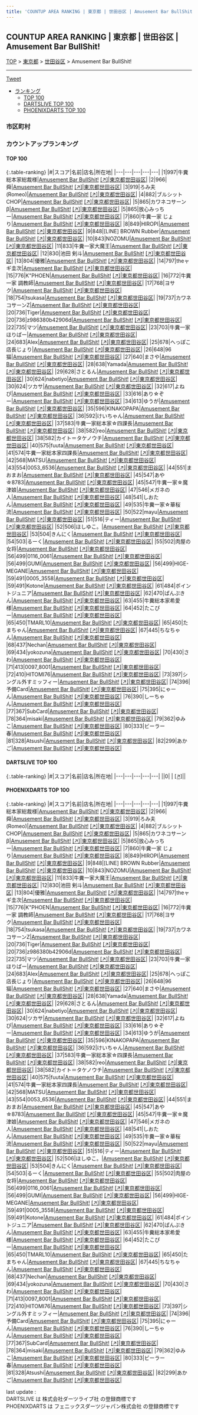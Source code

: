 ```yaml
---
title: 'COUNTUP AREA RANKING | 東京都 | 世田谷区 | Amusement Bar BullShit!'
---
```

## COUNTUP AREA RANKING | 東京都 | 世田谷区 | Amusement Bar BullShit!

[TOP](/darts/rank/) > [東京都](/darts/rank/東京都/) > [世田谷区](/darts/rank/東京都/世田谷区/) > Amusement Bar BullShit!

___

<a href="https://twitter.com/share?ref_src=twsrc%5Etfw" data-text="COUNTUP AREA RANKING | 東京都世田谷区Amusement Bar BullShit!" class="twitter-share-button" data-hashtags="DARTSLIVE,PHOENIXDARTS,darts,ダーツ" data-show-count="false">Tweet</a>

* [ランキング](#カウントアップランキング)
    * [TOP 100](#top-100)
    * [DARTSLIVE TOP 100](#dartslive-top-100)
    * [PHOENIXDARTS TOP 100](#phoenixdarts-top-100)

### 市区町村

<ul>

</ul>

### カウントアップランキング

#### TOP 100



{:.table-ranking}
|#|スコア|名前|店名|所在地|
|---|---|---|---|---|
|1|997|<span class="rank-name-pd">牛糞総本家総裁様</span>|<a href="/darts/rank/shops/45132.html">Amusement Bar BullShit!</a> <a href="https://vs.phoenixdarts.com/jp/shop/shopDetailInfo/s_45132?s_seq=45132">[↗]</a>|<a href="/darts/rank/東京都/世田谷区">東京都世田谷区</a>|
|2|966|<span class="rank-name-pd">舜</span>|<a href="/darts/rank/shops/45132.html">Amusement Bar BullShit!</a> <a href="https://vs.phoenixdarts.com/jp/shop/shopDetailInfo/s_45132?s_seq=45132">[↗]</a>|<a href="/darts/rank/東京都/世田谷区">東京都世田谷区</a>|
|3|919|<span class="rank-name-pd">ろみ夫 (Romeo)</span>|<a href="/darts/rank/shops/45132.html">Amusement Bar BullShit!</a> <a href="https://vs.phoenixdarts.com/jp/shop/shopDetailInfo/s_45132?s_seq=45132">[↗]</a>|<a href="/darts/rank/東京都/世田谷区">東京都世田谷区</a>|
|4|882|<span class="rank-name-pd">ブルシットCHOP</span>|<a href="/darts/rank/shops/45132.html">Amusement Bar BullShit!</a> <a href="https://vs.phoenixdarts.com/jp/shop/shopDetailInfo/s_45132?s_seq=45132">[↗]</a>|<a href="/darts/rank/東京都/世田谷区">東京都世田谷区</a>|
|5|865|<span class="rank-name-pd">カワネコサーンβ</span>|<a href="/darts/rank/shops/45132.html">Amusement Bar BullShit!</a> <a href="https://vs.phoenixdarts.com/jp/shop/shopDetailInfo/s_45132?s_seq=45132">[↗]</a>|<a href="/darts/rank/東京都/世田谷区">東京都世田谷区</a>|
|5|865|<span class="rank-name-pd">放心みっちー</span>|<a href="/darts/rank/shops/45132.html">Amusement Bar BullShit!</a> <a href="https://vs.phoenixdarts.com/jp/shop/shopDetailInfo/s_45132?s_seq=45132">[↗]</a>|<a href="/darts/rank/東京都/世田谷区">東京都世田谷区</a>|
|7|860|<span class="rank-name-pd">牛糞一家 じょり</span>|<a href="/darts/rank/shops/45132.html">Amusement Bar BullShit!</a> <a href="https://vs.phoenixdarts.com/jp/shop/shopDetailInfo/s_45132?s_seq=45132">[↗]</a>|<a href="/darts/rank/東京都/世田谷区">東京都世田谷区</a>|
|8|849|<span class="rank-name-pd">HIROPI</span>|<a href="/darts/rank/shops/45132.html">Amusement Bar BullShit!</a> <a href="https://vs.phoenixdarts.com/jp/shop/shopDetailInfo/s_45132?s_seq=45132">[↗]</a>|<a href="/darts/rank/東京都/世田谷区">東京都世田谷区</a>|
|9|848|<span class="rank-name-pd">[LINE] BROWN Rubber</span>|<a href="/darts/rank/shops/45132.html">Amusement Bar BullShit!</a> <a href="https://vs.phoenixdarts.com/jp/shop/shopDetailInfo/s_45132?s_seq=45132">[↗]</a>|<a href="/darts/rank/東京都/世田谷区">東京都世田谷区</a>|
|10|843|<span class="rank-name-pd">NOZOMU</span>|<a href="/darts/rank/shops/45132.html">Amusement Bar BullShit!</a> <a href="https://vs.phoenixdarts.com/jp/shop/shopDetailInfo/s_45132?s_seq=45132">[↗]</a>|<a href="/darts/rank/東京都/世田谷区">東京都世田谷区</a>|
|11|833|<span class="rank-name-pd">牛糞一家大魔王</span>|<a href="/darts/rank/shops/45132.html">Amusement Bar BullShit!</a> <a href="https://vs.phoenixdarts.com/jp/shop/shopDetailInfo/s_45132?s_seq=45132">[↗]</a>|<a href="/darts/rank/東京都/世田谷区">東京都世田谷区</a>|
|12|830|<span class="rank-name-pd">池田 剣斗</span>|<a href="/darts/rank/shops/45132.html">Amusement Bar BullShit!</a> <a href="https://vs.phoenixdarts.com/jp/shop/shopDetailInfo/s_45132?s_seq=45132">[↗]</a>|<a href="/darts/rank/東京都/世田谷区">東京都世田谷区</a>|
|13|804|<span class="rank-name-pd">優雅</span>|<a href="/darts/rank/shops/45132.html">Amusement Bar BullShit!</a> <a href="https://vs.phoenixdarts.com/jp/shop/shopDetailInfo/s_45132?s_seq=45132">[↗]</a>|<a href="/darts/rank/東京都/世田谷区">東京都世田谷区</a>|
|14|797|<span class="rank-name-pd">theャギ圭次</span>|<a href="/darts/rank/shops/45132.html">Amusement Bar BullShit!</a> <a href="https://vs.phoenixdarts.com/jp/shop/shopDetailInfo/s_45132?s_seq=45132">[↗]</a>|<a href="/darts/rank/東京都/世田谷区">東京都世田谷区</a>|
|15|776|<span class="rank-name-pd">K&quot;PHOEN</span>|<a href="/darts/rank/shops/45132.html">Amusement Bar BullShit!</a> <a href="https://vs.phoenixdarts.com/jp/shop/shopDetailInfo/s_45132?s_seq=45132">[↗]</a>|<a href="/darts/rank/東京都/世田谷区">東京都世田谷区</a>|
|16|772|<span class="rank-name-pd">牛糞一家 調教師</span>|<a href="/darts/rank/shops/45132.html">Amusement Bar BullShit!</a> <a href="https://vs.phoenixdarts.com/jp/shop/shopDetailInfo/s_45132?s_seq=45132">[↗]</a>|<a href="/darts/rank/東京都/世田谷区">東京都世田谷区</a>|
|17|768|<span class="rank-name-pd">ヨサク</span>|<a href="/darts/rank/shops/45132.html">Amusement Bar BullShit!</a> <a href="https://vs.phoenixdarts.com/jp/shop/shopDetailInfo/s_45132?s_seq=45132">[↗]</a>|<a href="/darts/rank/東京都/世田谷区">東京都世田谷区</a>|
|18|754|<span class="rank-name-pd">tsukasa</span>|<a href="/darts/rank/shops/45132.html">Amusement Bar BullShit!</a> <a href="https://vs.phoenixdarts.com/jp/shop/shopDetailInfo/s_45132?s_seq=45132">[↗]</a>|<a href="/darts/rank/東京都/世田谷区">東京都世田谷区</a>|
|19|737|<span class="rank-name-pd">カワネコサーンZ</span>|<a href="/darts/rank/shops/45132.html">Amusement Bar BullShit!</a> <a href="https://vs.phoenixdarts.com/jp/shop/shopDetailInfo/s_45132?s_seq=45132">[↗]</a>|<a href="/darts/rank/東京都/世田谷区">東京都世田谷区</a>|
|20|736|<span class="rank-name-pd">Tiger</span>|<a href="/darts/rank/shops/45132.html">Amusement Bar BullShit!</a> <a href="https://vs.phoenixdarts.com/jp/shop/shopDetailInfo/s_45132?s_seq=45132">[↗]</a>|<a href="/darts/rank/東京都/世田谷区">東京都世田谷区</a>|
|20|736|<span class="rank-name-pd">z986380b42906d</span>|<a href="/darts/rank/shops/45132.html">Amusement Bar BullShit!</a> <a href="https://vs.phoenixdarts.com/jp/shop/shopDetailInfo/s_45132?s_seq=45132">[↗]</a>|<a href="/darts/rank/東京都/世田谷区">東京都世田谷区</a>|
|22|735|<span class="rank-name-pd">マツ</span>|<a href="/darts/rank/shops/45132.html">Amusement Bar BullShit!</a> <a href="https://vs.phoenixdarts.com/jp/shop/shopDetailInfo/s_45132?s_seq=45132">[↗]</a>|<a href="/darts/rank/東京都/世田谷区">東京都世田谷区</a>|
|23|703|<span class="rank-name-pd">牛糞一家ほりぱー</span>|<a href="/darts/rank/shops/45132.html">Amusement Bar BullShit!</a> <a href="https://vs.phoenixdarts.com/jp/shop/shopDetailInfo/s_45132?s_seq=45132">[↗]</a>|<a href="/darts/rank/東京都/世田谷区">東京都世田谷区</a>|
|24|683|<span class="rank-name-pd">Alex</span>|<a href="/darts/rank/shops/45132.html">Amusement Bar BullShit!</a> <a href="https://vs.phoenixdarts.com/jp/shop/shopDetailInfo/s_45132?s_seq=45132">[↗]</a>|<a href="/darts/rank/東京都/世田谷区">東京都世田谷区</a>|
|25|678|<span class="rank-name-pd">へっぽこ店長じょり</span>|<a href="/darts/rank/shops/45132.html">Amusement Bar BullShit!</a> <a href="https://vs.phoenixdarts.com/jp/shop/shopDetailInfo/s_45132?s_seq=45132">[↗]</a>|<a href="/darts/rank/東京都/世田谷区">東京都世田谷区</a>|
|26|648|<span class="rank-name-pd">96猫</span>|<a href="/darts/rank/shops/45132.html">Amusement Bar BullShit!</a> <a href="https://vs.phoenixdarts.com/jp/shop/shopDetailInfo/s_45132?s_seq=45132">[↗]</a>|<a href="/darts/rank/東京都/世田谷区">東京都世田谷区</a>|
|27|640|<span class="rank-name-pd">まさや</span>|<a href="/darts/rank/shops/45132.html">Amusement Bar BullShit!</a> <a href="https://vs.phoenixdarts.com/jp/shop/shopDetailInfo/s_45132?s_seq=45132">[↗]</a>|<a href="/darts/rank/東京都/世田谷区">東京都世田谷区</a>|
|28|638|<span class="rank-name-pd">Yamada</span>|<a href="/darts/rank/shops/45132.html">Amusement Bar BullShit!</a> <a href="https://vs.phoenixdarts.com/jp/shop/shopDetailInfo/s_45132?s_seq=45132">[↗]</a>|<a href="/darts/rank/東京都/世田谷区">東京都世田谷区</a>|
|29|628|<span class="rank-name-pd">さとるん</span>|<a href="/darts/rank/shops/45132.html">Amusement Bar BullShit!</a> <a href="https://vs.phoenixdarts.com/jp/shop/shopDetailInfo/s_45132?s_seq=45132">[↗]</a>|<a href="/darts/rank/東京都/世田谷区">東京都世田谷区</a>|
|30|624|<span class="rank-name-pd">nabetiyo</span>|<a href="/darts/rank/shops/45132.html">Amusement Bar BullShit!</a> <a href="https://vs.phoenixdarts.com/jp/shop/shopDetailInfo/s_45132?s_seq=45132">[↗]</a>|<a href="/darts/rank/東京都/世田谷区">東京都世田谷区</a>|
|30|624|<span class="rank-name-pd">ツカサ</span>|<a href="/darts/rank/shops/45132.html">Amusement Bar BullShit!</a> <a href="https://vs.phoenixdarts.com/jp/shop/shopDetailInfo/s_45132?s_seq=45132">[↗]</a>|<a href="/darts/rank/東京都/世田谷区">東京都世田谷区</a>|
|32|617|<span class="rank-name-pd">よねぴ</span>|<a href="/darts/rank/shops/45132.html">Amusement Bar BullShit!</a> <a href="https://vs.phoenixdarts.com/jp/shop/shopDetailInfo/s_45132?s_seq=45132">[↗]</a>|<a href="/darts/rank/東京都/世田谷区">東京都世田谷区</a>|
|33|616|<span class="rank-name-pd">あり☆ぞー</span>|<a href="/darts/rank/shops/45132.html">Amusement Bar BullShit!</a> <a href="https://vs.phoenixdarts.com/jp/shop/shopDetailInfo/s_45132?s_seq=45132">[↗]</a>|<a href="/darts/rank/東京都/世田谷区">東京都世田谷区</a>|
|34|613|<span class="rank-name-pd">ゆうが</span>|<a href="/darts/rank/shops/45132.html">Amusement Bar BullShit!</a> <a href="https://vs.phoenixdarts.com/jp/shop/shopDetailInfo/s_45132?s_seq=45132">[↗]</a>|<a href="/darts/rank/東京都/世田谷区">東京都世田谷区</a>|
|35|596|<span class="rank-name-pd">KINAKOPAPA</span>|<a href="/darts/rank/shops/45132.html">Amusement Bar BullShit!</a> <a href="https://vs.phoenixdarts.com/jp/shop/shopDetailInfo/s_45132?s_seq=45132">[↗]</a>|<a href="/darts/rank/東京都/世田谷区">東京都世田谷区</a>|
|36|592|<span class="rank-name-pd">けいちゃん</span>|<a href="/darts/rank/shops/45132.html">Amusement Bar BullShit!</a> <a href="https://vs.phoenixdarts.com/jp/shop/shopDetailInfo/s_45132?s_seq=45132">[↗]</a>|<a href="/darts/rank/東京都/世田谷区">東京都世田谷区</a>|
|37|583|<span class="rank-name-pd">牛糞一家総本家☆四課長</span>|<a href="/darts/rank/shops/45132.html">Amusement Bar BullShit!</a> <a href="https://vs.phoenixdarts.com/jp/shop/shopDetailInfo/s_45132?s_seq=45132">[↗]</a>|<a href="/darts/rank/東京都/世田谷区">東京都世田谷区</a>|
|38|582|<span class="rank-name-pd">reo</span>|<a href="/darts/rank/shops/45132.html">Amusement Bar BullShit!</a> <a href="https://vs.phoenixdarts.com/jp/shop/shopDetailInfo/s_45132?s_seq=45132">[↗]</a>|<a href="/darts/rank/東京都/世田谷区">東京都世田谷区</a>|
|38|582|<span class="rank-name-pd">カイト＝タケノウチ</span>|<a href="/darts/rank/shops/45132.html">Amusement Bar BullShit!</a> <a href="https://vs.phoenixdarts.com/jp/shop/shopDetailInfo/s_45132?s_seq=45132">[↗]</a>|<a href="/darts/rank/東京都/世田谷区">東京都世田谷区</a>|
|40|575|<span class="rank-name-pd">fuuta</span>|<a href="/darts/rank/shops/45132.html">Amusement Bar BullShit!</a> <a href="https://vs.phoenixdarts.com/jp/shop/shopDetailInfo/s_45132?s_seq=45132">[↗]</a>|<a href="/darts/rank/東京都/世田谷区">東京都世田谷区</a>|
|41|574|<span class="rank-name-pd">牛糞一家総本家四課長</span>|<a href="/darts/rank/shops/45132.html">Amusement Bar BullShit!</a> <a href="https://vs.phoenixdarts.com/jp/shop/shopDetailInfo/s_45132?s_seq=45132">[↗]</a>|<a href="/darts/rank/東京都/世田谷区">東京都世田谷区</a>|
|42|568|<span class="rank-name-pd">MATSU</span>|<a href="/darts/rank/shops/45132.html">Amusement Bar BullShit!</a> <a href="https://vs.phoenixdarts.com/jp/shop/shopDetailInfo/s_45132?s_seq=45132">[↗]</a>|<a href="/darts/rank/東京都/世田谷区">東京都世田谷区</a>|
|43|554|<span class="rank-name-pd">0053_6536</span>|<a href="/darts/rank/shops/45132.html">Amusement Bar BullShit!</a> <a href="https://vs.phoenixdarts.com/jp/shop/shopDetailInfo/s_45132?s_seq=45132">[↗]</a>|<a href="/darts/rank/東京都/世田谷区">東京都世田谷区</a>|
|44|551|<span class="rank-name-pd">まおまお</span>|<a href="/darts/rank/shops/45132.html">Amusement Bar BullShit!</a> <a href="https://vs.phoenixdarts.com/jp/shop/shopDetailInfo/s_45132?s_seq=45132">[↗]</a>|<a href="/darts/rank/東京都/世田谷区">東京都世田谷区</a>|
|45|547|<span class="rank-name-pd">あや☆8783</span>|<a href="/darts/rank/shops/45132.html">Amusement Bar BullShit!</a> <a href="https://vs.phoenixdarts.com/jp/shop/shopDetailInfo/s_45132?s_seq=45132">[↗]</a>|<a href="/darts/rank/東京都/世田谷区">東京都世田谷区</a>|
|45|547|<span class="rank-name-pd">牛糞一家☆魔津娘</span>|<a href="/darts/rank/shops/45132.html">Amusement Bar BullShit!</a> <a href="https://vs.phoenixdarts.com/jp/shop/shopDetailInfo/s_45132?s_seq=45132">[↗]</a>|<a href="/darts/rank/東京都/世田谷区">東京都世田谷区</a>|
|47|546|<span class="rank-name-pd">メガネの人</span>|<a href="/darts/rank/shops/45132.html">Amusement Bar BullShit!</a> <a href="https://vs.phoenixdarts.com/jp/shop/shopDetailInfo/s_45132?s_seq=45132">[↗]</a>|<a href="/darts/rank/東京都/世田谷区">東京都世田谷区</a>|
|48|541|<span class="rank-name-pd">しおたん</span>|<a href="/darts/rank/shops/45132.html">Amusement Bar BullShit!</a> <a href="https://vs.phoenixdarts.com/jp/shop/shopDetailInfo/s_45132?s_seq=45132">[↗]</a>|<a href="/darts/rank/東京都/世田谷区">東京都世田谷区</a>|
|49|535|<span class="rank-name-pd">牛糞一家☆華桜流</span>|<a href="/darts/rank/shops/45132.html">Amusement Bar BullShit!</a> <a href="https://vs.phoenixdarts.com/jp/shop/shopDetailInfo/s_45132?s_seq=45132">[↗]</a>|<a href="/darts/rank/東京都/世田谷区">東京都世田谷区</a>|
|50|522|<span class="rank-name-pd">mayu</span>|<a href="/darts/rank/shops/45132.html">Amusement Bar BullShit!</a> <a href="https://vs.phoenixdarts.com/jp/shop/shopDetailInfo/s_45132?s_seq=45132">[↗]</a>|<a href="/darts/rank/東京都/世田谷区">東京都世田谷区</a>|
|51|516|<span class="rank-name-pd">ティー</span>|<a href="/darts/rank/shops/45132.html">Amusement Bar BullShit!</a> <a href="https://vs.phoenixdarts.com/jp/shop/shopDetailInfo/s_45132?s_seq=45132">[↗]</a>|<a href="/darts/rank/東京都/世田谷区">東京都世田谷区</a>|
|52|506|<span class="rank-name-pd">ほしゆこ。</span>|<a href="/darts/rank/shops/45132.html">Amusement Bar BullShit!</a> <a href="https://vs.phoenixdarts.com/jp/shop/shopDetailInfo/s_45132?s_seq=45132">[↗]</a>|<a href="/darts/rank/東京都/世田谷区">東京都世田谷区</a>|
|53|504|<span class="rank-name-pd">きんにく</span>|<a href="/darts/rank/shops/45132.html">Amusement Bar BullShit!</a> <a href="https://vs.phoenixdarts.com/jp/shop/shopDetailInfo/s_45132?s_seq=45132">[↗]</a>|<a href="/darts/rank/東京都/世田谷区">東京都世田谷区</a>|
|54|503|<span class="rank-name-pd">るーく</span>|<a href="/darts/rank/shops/45132.html">Amusement Bar BullShit!</a> <a href="https://vs.phoenixdarts.com/jp/shop/shopDetailInfo/s_45132?s_seq=45132">[↗]</a>|<a href="/darts/rank/東京都/世田谷区">東京都世田谷区</a>|
|55|502|<span class="rank-name-pd">肉屋の女将</span>|<a href="/darts/rank/shops/45132.html">Amusement Bar BullShit!</a> <a href="https://vs.phoenixdarts.com/jp/shop/shopDetailInfo/s_45132?s_seq=45132">[↗]</a>|<a href="/darts/rank/東京都/世田谷区">東京都世田谷区</a>|
|56|499|<span class="rank-name-pd">0116_0061</span>|<a href="/darts/rank/shops/45132.html">Amusement Bar BullShit!</a> <a href="https://vs.phoenixdarts.com/jp/shop/shopDetailInfo/s_45132?s_seq=45132">[↗]</a>|<a href="/darts/rank/東京都/世田谷区">東京都世田谷区</a>|
|56|499|<span class="rank-name-pd">GUMI</span>|<a href="/darts/rank/shops/45132.html">Amusement Bar BullShit!</a> <a href="https://vs.phoenixdarts.com/jp/shop/shopDetailInfo/s_45132?s_seq=45132">[↗]</a>|<a href="/darts/rank/東京都/世田谷区">東京都世田谷区</a>|
|56|499|<span class="rank-name-pd">HIGE-MEGANE</span>|<a href="/darts/rank/shops/45132.html">Amusement Bar BullShit!</a> <a href="https://vs.phoenixdarts.com/jp/shop/shopDetailInfo/s_45132?s_seq=45132">[↗]</a>|<a href="/darts/rank/東京都/世田谷区">東京都世田谷区</a>|
|59|491|<span class="rank-name-pd">0005_3558</span>|<a href="/darts/rank/shops/45132.html">Amusement Bar BullShit!</a> <a href="https://vs.phoenixdarts.com/jp/shop/shopDetailInfo/s_45132?s_seq=45132">[↗]</a>|<a href="/darts/rank/東京都/世田谷区">東京都世田谷区</a>|
|59|491|<span class="rank-name-pd">Kotone</span>|<a href="/darts/rank/shops/45132.html">Amusement Bar BullShit!</a> <a href="https://vs.phoenixdarts.com/jp/shop/shopDetailInfo/s_45132?s_seq=45132">[↗]</a>|<a href="/darts/rank/東京都/世田谷区">東京都世田谷区</a>|
|61|484|<span class="rank-name-pd">ポイントジュニア</span>|<a href="/darts/rank/shops/45132.html">Amusement Bar BullShit!</a> <a href="https://vs.phoenixdarts.com/jp/shop/shopDetailInfo/s_45132?s_seq=45132">[↗]</a>|<a href="/darts/rank/東京都/世田谷区">東京都世田谷区</a>|
|62|470|<span class="rank-name-pd">ぱんぷきん</span>|<a href="/darts/rank/shops/45132.html">Amusement Bar BullShit!</a> <a href="https://vs.phoenixdarts.com/jp/shop/shopDetailInfo/s_45132?s_seq=45132">[↗]</a>|<a href="/darts/rank/東京都/世田谷区">東京都世田谷区</a>|
|63|455|<span class="rank-name-pd">牛糞総本家希愛様</span>|<a href="/darts/rank/shops/45132.html">Amusement Bar BullShit!</a> <a href="https://vs.phoenixdarts.com/jp/shop/shopDetailInfo/s_45132?s_seq=45132">[↗]</a>|<a href="/darts/rank/東京都/世田谷区">東京都世田谷区</a>|
|64|452|<span class="rank-name-pd">たこぴー</span>|<a href="/darts/rank/shops/45132.html">Amusement Bar BullShit!</a> <a href="https://vs.phoenixdarts.com/jp/shop/shopDetailInfo/s_45132?s_seq=45132">[↗]</a>|<a href="/darts/rank/東京都/世田谷区">東京都世田谷区</a>|
|65|450|<span class="rank-name-pd">TMARL10</span>|<a href="/darts/rank/shops/45132.html">Amusement Bar BullShit!</a> <a href="https://vs.phoenixdarts.com/jp/shop/shopDetailInfo/s_45132?s_seq=45132">[↗]</a>|<a href="/darts/rank/東京都/世田谷区">東京都世田谷区</a>|
|65|450|<span class="rank-name-pd">たまちゃん</span>|<a href="/darts/rank/shops/45132.html">Amusement Bar BullShit!</a> <a href="https://vs.phoenixdarts.com/jp/shop/shopDetailInfo/s_45132?s_seq=45132">[↗]</a>|<a href="/darts/rank/東京都/世田谷区">東京都世田谷区</a>|
|67|445|<span class="rank-name-pd">ちなちゃん</span>|<a href="/darts/rank/shops/45132.html">Amusement Bar BullShit!</a> <a href="https://vs.phoenixdarts.com/jp/shop/shopDetailInfo/s_45132?s_seq=45132">[↗]</a>|<a href="/darts/rank/東京都/世田谷区">東京都世田谷区</a>|
|68|437|<span class="rank-name-pd">Nechan</span>|<a href="/darts/rank/shops/45132.html">Amusement Bar BullShit!</a> <a href="https://vs.phoenixdarts.com/jp/shop/shopDetailInfo/s_45132?s_seq=45132">[↗]</a>|<a href="/darts/rank/東京都/世田谷区">東京都世田谷区</a>|
|69|434|<span class="rank-name-pd">yokozuna</span>|<a href="/darts/rank/shops/45132.html">Amusement Bar BullShit!</a> <a href="https://vs.phoenixdarts.com/jp/shop/shopDetailInfo/s_45132?s_seq=45132">[↗]</a>|<a href="/darts/rank/東京都/世田谷区">東京都世田谷区</a>|
|70|430|<span class="rank-name-pd">さわ</span>|<a href="/darts/rank/shops/45132.html">Amusement Bar BullShit!</a> <a href="https://vs.phoenixdarts.com/jp/shop/shopDetailInfo/s_45132?s_seq=45132">[↗]</a>|<a href="/darts/rank/東京都/世田谷区">東京都世田谷区</a>|
|71|413|<span class="rank-name-pd">0097_8001</span>|<a href="/darts/rank/shops/45132.html">Amusement Bar BullShit!</a> <a href="https://vs.phoenixdarts.com/jp/shop/shopDetailInfo/s_45132?s_seq=45132">[↗]</a>|<a href="/darts/rank/東京都/世田谷区">東京都世田谷区</a>|
|72|410|<span class="rank-name-pd">HITOMI76</span>|<a href="/darts/rank/shops/45132.html">Amusement Bar BullShit!</a> <a href="https://vs.phoenixdarts.com/jp/shop/shopDetailInfo/s_45132?s_seq=45132">[↗]</a>|<a href="/darts/rank/東京都/世田谷区">東京都世田谷区</a>|
|73|397|<span class="rank-name-pd">シングル外すミッフィー</span>|<a href="/darts/rank/shops/45132.html">Amusement Bar BullShit!</a> <a href="https://vs.phoenixdarts.com/jp/shop/shopDetailInfo/s_45132?s_seq=45132">[↗]</a>|<a href="/darts/rank/東京都/世田谷区">東京都世田谷区</a>|
|74|396|<span class="rank-name-pd">予備Card</span>|<a href="/darts/rank/shops/45132.html">Amusement Bar BullShit!</a> <a href="https://vs.phoenixdarts.com/jp/shop/shopDetailInfo/s_45132?s_seq=45132">[↗]</a>|<a href="/darts/rank/東京都/世田谷区">東京都世田谷区</a>|
|75|395|<span class="rank-name-pd">にゃーん</span>|<a href="/darts/rank/shops/45132.html">Amusement Bar BullShit!</a> <a href="https://vs.phoenixdarts.com/jp/shop/shopDetailInfo/s_45132?s_seq=45132">[↗]</a>|<a href="/darts/rank/東京都/世田谷区">東京都世田谷区</a>|
|76|390|<span class="rank-name-pd">しーちゃん</span>|<a href="/darts/rank/shops/45132.html">Amusement Bar BullShit!</a> <a href="https://vs.phoenixdarts.com/jp/shop/shopDetailInfo/s_45132?s_seq=45132">[↗]</a>|<a href="/darts/rank/東京都/世田谷区">東京都世田谷区</a>|
|77|367|<span class="rank-name-pd">SubCard</span>|<a href="/darts/rank/shops/45132.html">Amusement Bar BullShit!</a> <a href="https://vs.phoenixdarts.com/jp/shop/shopDetailInfo/s_45132?s_seq=45132">[↗]</a>|<a href="/darts/rank/東京都/世田谷区">東京都世田谷区</a>|
|78|364|<span class="rank-name-pd">misaki</span>|<a href="/darts/rank/shops/45132.html">Amusement Bar BullShit!</a> <a href="https://vs.phoenixdarts.com/jp/shop/shopDetailInfo/s_45132?s_seq=45132">[↗]</a>|<a href="/darts/rank/東京都/世田谷区">東京都世田谷区</a>|
|79|362|<span class="rank-name-pd">ゆみこ</span>|<a href="/darts/rank/shops/45132.html">Amusement Bar BullShit!</a> <a href="https://vs.phoenixdarts.com/jp/shop/shopDetailInfo/s_45132?s_seq=45132">[↗]</a>|<a href="/darts/rank/東京都/世田谷区">東京都世田谷区</a>|
|80|333|<span class="rank-name-pd">ビーラー春</span>|<a href="/darts/rank/shops/45132.html">Amusement Bar BullShit!</a> <a href="https://vs.phoenixdarts.com/jp/shop/shopDetailInfo/s_45132?s_seq=45132">[↗]</a>|<a href="/darts/rank/東京都/世田谷区">東京都世田谷区</a>|
|81|328|<span class="rank-name-pd">Atsushi</span>|<a href="/darts/rank/shops/45132.html">Amusement Bar BullShit!</a> <a href="https://vs.phoenixdarts.com/jp/shop/shopDetailInfo/s_45132?s_seq=45132">[↗]</a>|<a href="/darts/rank/東京都/世田谷区">東京都世田谷区</a>|
|82|299|<span class="rank-name-pd">あかご</span>|<a href="/darts/rank/shops/45132.html">Amusement Bar BullShit!</a> <a href="https://vs.phoenixdarts.com/jp/shop/shopDetailInfo/s_45132?s_seq=45132">[↗]</a>|<a href="/darts/rank/東京都/世田谷区">東京都世田谷区</a>|


#### DARTSLIVE TOP 100



{:.table-ranking}
|#|スコア|名前|店名|所在地|
|---|---|---|---|---|
||0|<span class="rank-name-dl"> </span>|<a href="/darts/rank/shops/.html"></a> <a href="">[↗]</a>|<a href="/darts/rank//"></a>|


#### PHOENIXDARTS TOP 100



{:.table-ranking}
|#|スコア|名前|店名|所在地|
|---|---|---|---|---|
|1|997|<span class="rank-name-pd">牛糞総本家総裁様</span>|<a href="/darts/rank/shops/45132.html">Amusement Bar BullShit!</a> <a href="https://vs.phoenixdarts.com/jp/shop/shopDetailInfo/s_45132?s_seq=45132">[↗]</a>|<a href="/darts/rank/東京都/世田谷区">東京都世田谷区</a>|
|2|966|<span class="rank-name-pd">舜</span>|<a href="/darts/rank/shops/45132.html">Amusement Bar BullShit!</a> <a href="https://vs.phoenixdarts.com/jp/shop/shopDetailInfo/s_45132?s_seq=45132">[↗]</a>|<a href="/darts/rank/東京都/世田谷区">東京都世田谷区</a>|
|3|919|<span class="rank-name-pd">ろみ夫 (Romeo)</span>|<a href="/darts/rank/shops/45132.html">Amusement Bar BullShit!</a> <a href="https://vs.phoenixdarts.com/jp/shop/shopDetailInfo/s_45132?s_seq=45132">[↗]</a>|<a href="/darts/rank/東京都/世田谷区">東京都世田谷区</a>|
|4|882|<span class="rank-name-pd">ブルシットCHOP</span>|<a href="/darts/rank/shops/45132.html">Amusement Bar BullShit!</a> <a href="https://vs.phoenixdarts.com/jp/shop/shopDetailInfo/s_45132?s_seq=45132">[↗]</a>|<a href="/darts/rank/東京都/世田谷区">東京都世田谷区</a>|
|5|865|<span class="rank-name-pd">カワネコサーンβ</span>|<a href="/darts/rank/shops/45132.html">Amusement Bar BullShit!</a> <a href="https://vs.phoenixdarts.com/jp/shop/shopDetailInfo/s_45132?s_seq=45132">[↗]</a>|<a href="/darts/rank/東京都/世田谷区">東京都世田谷区</a>|
|5|865|<span class="rank-name-pd">放心みっちー</span>|<a href="/darts/rank/shops/45132.html">Amusement Bar BullShit!</a> <a href="https://vs.phoenixdarts.com/jp/shop/shopDetailInfo/s_45132?s_seq=45132">[↗]</a>|<a href="/darts/rank/東京都/世田谷区">東京都世田谷区</a>|
|7|860|<span class="rank-name-pd">牛糞一家 じょり</span>|<a href="/darts/rank/shops/45132.html">Amusement Bar BullShit!</a> <a href="https://vs.phoenixdarts.com/jp/shop/shopDetailInfo/s_45132?s_seq=45132">[↗]</a>|<a href="/darts/rank/東京都/世田谷区">東京都世田谷区</a>|
|8|849|<span class="rank-name-pd">HIROPI</span>|<a href="/darts/rank/shops/45132.html">Amusement Bar BullShit!</a> <a href="https://vs.phoenixdarts.com/jp/shop/shopDetailInfo/s_45132?s_seq=45132">[↗]</a>|<a href="/darts/rank/東京都/世田谷区">東京都世田谷区</a>|
|9|848|<span class="rank-name-pd">[LINE] BROWN Rubber</span>|<a href="/darts/rank/shops/45132.html">Amusement Bar BullShit!</a> <a href="https://vs.phoenixdarts.com/jp/shop/shopDetailInfo/s_45132?s_seq=45132">[↗]</a>|<a href="/darts/rank/東京都/世田谷区">東京都世田谷区</a>|
|10|843|<span class="rank-name-pd">NOZOMU</span>|<a href="/darts/rank/shops/45132.html">Amusement Bar BullShit!</a> <a href="https://vs.phoenixdarts.com/jp/shop/shopDetailInfo/s_45132?s_seq=45132">[↗]</a>|<a href="/darts/rank/東京都/世田谷区">東京都世田谷区</a>|
|11|833|<span class="rank-name-pd">牛糞一家大魔王</span>|<a href="/darts/rank/shops/45132.html">Amusement Bar BullShit!</a> <a href="https://vs.phoenixdarts.com/jp/shop/shopDetailInfo/s_45132?s_seq=45132">[↗]</a>|<a href="/darts/rank/東京都/世田谷区">東京都世田谷区</a>|
|12|830|<span class="rank-name-pd">池田 剣斗</span>|<a href="/darts/rank/shops/45132.html">Amusement Bar BullShit!</a> <a href="https://vs.phoenixdarts.com/jp/shop/shopDetailInfo/s_45132?s_seq=45132">[↗]</a>|<a href="/darts/rank/東京都/世田谷区">東京都世田谷区</a>|
|13|804|<span class="rank-name-pd">優雅</span>|<a href="/darts/rank/shops/45132.html">Amusement Bar BullShit!</a> <a href="https://vs.phoenixdarts.com/jp/shop/shopDetailInfo/s_45132?s_seq=45132">[↗]</a>|<a href="/darts/rank/東京都/世田谷区">東京都世田谷区</a>|
|14|797|<span class="rank-name-pd">theャギ圭次</span>|<a href="/darts/rank/shops/45132.html">Amusement Bar BullShit!</a> <a href="https://vs.phoenixdarts.com/jp/shop/shopDetailInfo/s_45132?s_seq=45132">[↗]</a>|<a href="/darts/rank/東京都/世田谷区">東京都世田谷区</a>|
|15|776|<span class="rank-name-pd">K&quot;PHOEN</span>|<a href="/darts/rank/shops/45132.html">Amusement Bar BullShit!</a> <a href="https://vs.phoenixdarts.com/jp/shop/shopDetailInfo/s_45132?s_seq=45132">[↗]</a>|<a href="/darts/rank/東京都/世田谷区">東京都世田谷区</a>|
|16|772|<span class="rank-name-pd">牛糞一家 調教師</span>|<a href="/darts/rank/shops/45132.html">Amusement Bar BullShit!</a> <a href="https://vs.phoenixdarts.com/jp/shop/shopDetailInfo/s_45132?s_seq=45132">[↗]</a>|<a href="/darts/rank/東京都/世田谷区">東京都世田谷区</a>|
|17|768|<span class="rank-name-pd">ヨサク</span>|<a href="/darts/rank/shops/45132.html">Amusement Bar BullShit!</a> <a href="https://vs.phoenixdarts.com/jp/shop/shopDetailInfo/s_45132?s_seq=45132">[↗]</a>|<a href="/darts/rank/東京都/世田谷区">東京都世田谷区</a>|
|18|754|<span class="rank-name-pd">tsukasa</span>|<a href="/darts/rank/shops/45132.html">Amusement Bar BullShit!</a> <a href="https://vs.phoenixdarts.com/jp/shop/shopDetailInfo/s_45132?s_seq=45132">[↗]</a>|<a href="/darts/rank/東京都/世田谷区">東京都世田谷区</a>|
|19|737|<span class="rank-name-pd">カワネコサーンZ</span>|<a href="/darts/rank/shops/45132.html">Amusement Bar BullShit!</a> <a href="https://vs.phoenixdarts.com/jp/shop/shopDetailInfo/s_45132?s_seq=45132">[↗]</a>|<a href="/darts/rank/東京都/世田谷区">東京都世田谷区</a>|
|20|736|<span class="rank-name-pd">Tiger</span>|<a href="/darts/rank/shops/45132.html">Amusement Bar BullShit!</a> <a href="https://vs.phoenixdarts.com/jp/shop/shopDetailInfo/s_45132?s_seq=45132">[↗]</a>|<a href="/darts/rank/東京都/世田谷区">東京都世田谷区</a>|
|20|736|<span class="rank-name-pd">z986380b42906d</span>|<a href="/darts/rank/shops/45132.html">Amusement Bar BullShit!</a> <a href="https://vs.phoenixdarts.com/jp/shop/shopDetailInfo/s_45132?s_seq=45132">[↗]</a>|<a href="/darts/rank/東京都/世田谷区">東京都世田谷区</a>|
|22|735|<span class="rank-name-pd">マツ</span>|<a href="/darts/rank/shops/45132.html">Amusement Bar BullShit!</a> <a href="https://vs.phoenixdarts.com/jp/shop/shopDetailInfo/s_45132?s_seq=45132">[↗]</a>|<a href="/darts/rank/東京都/世田谷区">東京都世田谷区</a>|
|23|703|<span class="rank-name-pd">牛糞一家ほりぱー</span>|<a href="/darts/rank/shops/45132.html">Amusement Bar BullShit!</a> <a href="https://vs.phoenixdarts.com/jp/shop/shopDetailInfo/s_45132?s_seq=45132">[↗]</a>|<a href="/darts/rank/東京都/世田谷区">東京都世田谷区</a>|
|24|683|<span class="rank-name-pd">Alex</span>|<a href="/darts/rank/shops/45132.html">Amusement Bar BullShit!</a> <a href="https://vs.phoenixdarts.com/jp/shop/shopDetailInfo/s_45132?s_seq=45132">[↗]</a>|<a href="/darts/rank/東京都/世田谷区">東京都世田谷区</a>|
|25|678|<span class="rank-name-pd">へっぽこ店長じょり</span>|<a href="/darts/rank/shops/45132.html">Amusement Bar BullShit!</a> <a href="https://vs.phoenixdarts.com/jp/shop/shopDetailInfo/s_45132?s_seq=45132">[↗]</a>|<a href="/darts/rank/東京都/世田谷区">東京都世田谷区</a>|
|26|648|<span class="rank-name-pd">96猫</span>|<a href="/darts/rank/shops/45132.html">Amusement Bar BullShit!</a> <a href="https://vs.phoenixdarts.com/jp/shop/shopDetailInfo/s_45132?s_seq=45132">[↗]</a>|<a href="/darts/rank/東京都/世田谷区">東京都世田谷区</a>|
|27|640|<span class="rank-name-pd">まさや</span>|<a href="/darts/rank/shops/45132.html">Amusement Bar BullShit!</a> <a href="https://vs.phoenixdarts.com/jp/shop/shopDetailInfo/s_45132?s_seq=45132">[↗]</a>|<a href="/darts/rank/東京都/世田谷区">東京都世田谷区</a>|
|28|638|<span class="rank-name-pd">Yamada</span>|<a href="/darts/rank/shops/45132.html">Amusement Bar BullShit!</a> <a href="https://vs.phoenixdarts.com/jp/shop/shopDetailInfo/s_45132?s_seq=45132">[↗]</a>|<a href="/darts/rank/東京都/世田谷区">東京都世田谷区</a>|
|29|628|<span class="rank-name-pd">さとるん</span>|<a href="/darts/rank/shops/45132.html">Amusement Bar BullShit!</a> <a href="https://vs.phoenixdarts.com/jp/shop/shopDetailInfo/s_45132?s_seq=45132">[↗]</a>|<a href="/darts/rank/東京都/世田谷区">東京都世田谷区</a>|
|30|624|<span class="rank-name-pd">nabetiyo</span>|<a href="/darts/rank/shops/45132.html">Amusement Bar BullShit!</a> <a href="https://vs.phoenixdarts.com/jp/shop/shopDetailInfo/s_45132?s_seq=45132">[↗]</a>|<a href="/darts/rank/東京都/世田谷区">東京都世田谷区</a>|
|30|624|<span class="rank-name-pd">ツカサ</span>|<a href="/darts/rank/shops/45132.html">Amusement Bar BullShit!</a> <a href="https://vs.phoenixdarts.com/jp/shop/shopDetailInfo/s_45132?s_seq=45132">[↗]</a>|<a href="/darts/rank/東京都/世田谷区">東京都世田谷区</a>|
|32|617|<span class="rank-name-pd">よねぴ</span>|<a href="/darts/rank/shops/45132.html">Amusement Bar BullShit!</a> <a href="https://vs.phoenixdarts.com/jp/shop/shopDetailInfo/s_45132?s_seq=45132">[↗]</a>|<a href="/darts/rank/東京都/世田谷区">東京都世田谷区</a>|
|33|616|<span class="rank-name-pd">あり☆ぞー</span>|<a href="/darts/rank/shops/45132.html">Amusement Bar BullShit!</a> <a href="https://vs.phoenixdarts.com/jp/shop/shopDetailInfo/s_45132?s_seq=45132">[↗]</a>|<a href="/darts/rank/東京都/世田谷区">東京都世田谷区</a>|
|34|613|<span class="rank-name-pd">ゆうが</span>|<a href="/darts/rank/shops/45132.html">Amusement Bar BullShit!</a> <a href="https://vs.phoenixdarts.com/jp/shop/shopDetailInfo/s_45132?s_seq=45132">[↗]</a>|<a href="/darts/rank/東京都/世田谷区">東京都世田谷区</a>|
|35|596|<span class="rank-name-pd">KINAKOPAPA</span>|<a href="/darts/rank/shops/45132.html">Amusement Bar BullShit!</a> <a href="https://vs.phoenixdarts.com/jp/shop/shopDetailInfo/s_45132?s_seq=45132">[↗]</a>|<a href="/darts/rank/東京都/世田谷区">東京都世田谷区</a>|
|36|592|<span class="rank-name-pd">けいちゃん</span>|<a href="/darts/rank/shops/45132.html">Amusement Bar BullShit!</a> <a href="https://vs.phoenixdarts.com/jp/shop/shopDetailInfo/s_45132?s_seq=45132">[↗]</a>|<a href="/darts/rank/東京都/世田谷区">東京都世田谷区</a>|
|37|583|<span class="rank-name-pd">牛糞一家総本家☆四課長</span>|<a href="/darts/rank/shops/45132.html">Amusement Bar BullShit!</a> <a href="https://vs.phoenixdarts.com/jp/shop/shopDetailInfo/s_45132?s_seq=45132">[↗]</a>|<a href="/darts/rank/東京都/世田谷区">東京都世田谷区</a>|
|38|582|<span class="rank-name-pd">reo</span>|<a href="/darts/rank/shops/45132.html">Amusement Bar BullShit!</a> <a href="https://vs.phoenixdarts.com/jp/shop/shopDetailInfo/s_45132?s_seq=45132">[↗]</a>|<a href="/darts/rank/東京都/世田谷区">東京都世田谷区</a>|
|38|582|<span class="rank-name-pd">カイト＝タケノウチ</span>|<a href="/darts/rank/shops/45132.html">Amusement Bar BullShit!</a> <a href="https://vs.phoenixdarts.com/jp/shop/shopDetailInfo/s_45132?s_seq=45132">[↗]</a>|<a href="/darts/rank/東京都/世田谷区">東京都世田谷区</a>|
|40|575|<span class="rank-name-pd">fuuta</span>|<a href="/darts/rank/shops/45132.html">Amusement Bar BullShit!</a> <a href="https://vs.phoenixdarts.com/jp/shop/shopDetailInfo/s_45132?s_seq=45132">[↗]</a>|<a href="/darts/rank/東京都/世田谷区">東京都世田谷区</a>|
|41|574|<span class="rank-name-pd">牛糞一家総本家四課長</span>|<a href="/darts/rank/shops/45132.html">Amusement Bar BullShit!</a> <a href="https://vs.phoenixdarts.com/jp/shop/shopDetailInfo/s_45132?s_seq=45132">[↗]</a>|<a href="/darts/rank/東京都/世田谷区">東京都世田谷区</a>|
|42|568|<span class="rank-name-pd">MATSU</span>|<a href="/darts/rank/shops/45132.html">Amusement Bar BullShit!</a> <a href="https://vs.phoenixdarts.com/jp/shop/shopDetailInfo/s_45132?s_seq=45132">[↗]</a>|<a href="/darts/rank/東京都/世田谷区">東京都世田谷区</a>|
|43|554|<span class="rank-name-pd">0053_6536</span>|<a href="/darts/rank/shops/45132.html">Amusement Bar BullShit!</a> <a href="https://vs.phoenixdarts.com/jp/shop/shopDetailInfo/s_45132?s_seq=45132">[↗]</a>|<a href="/darts/rank/東京都/世田谷区">東京都世田谷区</a>|
|44|551|<span class="rank-name-pd">まおまお</span>|<a href="/darts/rank/shops/45132.html">Amusement Bar BullShit!</a> <a href="https://vs.phoenixdarts.com/jp/shop/shopDetailInfo/s_45132?s_seq=45132">[↗]</a>|<a href="/darts/rank/東京都/世田谷区">東京都世田谷区</a>|
|45|547|<span class="rank-name-pd">あや☆8783</span>|<a href="/darts/rank/shops/45132.html">Amusement Bar BullShit!</a> <a href="https://vs.phoenixdarts.com/jp/shop/shopDetailInfo/s_45132?s_seq=45132">[↗]</a>|<a href="/darts/rank/東京都/世田谷区">東京都世田谷区</a>|
|45|547|<span class="rank-name-pd">牛糞一家☆魔津娘</span>|<a href="/darts/rank/shops/45132.html">Amusement Bar BullShit!</a> <a href="https://vs.phoenixdarts.com/jp/shop/shopDetailInfo/s_45132?s_seq=45132">[↗]</a>|<a href="/darts/rank/東京都/世田谷区">東京都世田谷区</a>|
|47|546|<span class="rank-name-pd">メガネの人</span>|<a href="/darts/rank/shops/45132.html">Amusement Bar BullShit!</a> <a href="https://vs.phoenixdarts.com/jp/shop/shopDetailInfo/s_45132?s_seq=45132">[↗]</a>|<a href="/darts/rank/東京都/世田谷区">東京都世田谷区</a>|
|48|541|<span class="rank-name-pd">しおたん</span>|<a href="/darts/rank/shops/45132.html">Amusement Bar BullShit!</a> <a href="https://vs.phoenixdarts.com/jp/shop/shopDetailInfo/s_45132?s_seq=45132">[↗]</a>|<a href="/darts/rank/東京都/世田谷区">東京都世田谷区</a>|
|49|535|<span class="rank-name-pd">牛糞一家☆華桜流</span>|<a href="/darts/rank/shops/45132.html">Amusement Bar BullShit!</a> <a href="https://vs.phoenixdarts.com/jp/shop/shopDetailInfo/s_45132?s_seq=45132">[↗]</a>|<a href="/darts/rank/東京都/世田谷区">東京都世田谷区</a>|
|50|522|<span class="rank-name-pd">mayu</span>|<a href="/darts/rank/shops/45132.html">Amusement Bar BullShit!</a> <a href="https://vs.phoenixdarts.com/jp/shop/shopDetailInfo/s_45132?s_seq=45132">[↗]</a>|<a href="/darts/rank/東京都/世田谷区">東京都世田谷区</a>|
|51|516|<span class="rank-name-pd">ティー</span>|<a href="/darts/rank/shops/45132.html">Amusement Bar BullShit!</a> <a href="https://vs.phoenixdarts.com/jp/shop/shopDetailInfo/s_45132?s_seq=45132">[↗]</a>|<a href="/darts/rank/東京都/世田谷区">東京都世田谷区</a>|
|52|506|<span class="rank-name-pd">ほしゆこ。</span>|<a href="/darts/rank/shops/45132.html">Amusement Bar BullShit!</a> <a href="https://vs.phoenixdarts.com/jp/shop/shopDetailInfo/s_45132?s_seq=45132">[↗]</a>|<a href="/darts/rank/東京都/世田谷区">東京都世田谷区</a>|
|53|504|<span class="rank-name-pd">きんにく</span>|<a href="/darts/rank/shops/45132.html">Amusement Bar BullShit!</a> <a href="https://vs.phoenixdarts.com/jp/shop/shopDetailInfo/s_45132?s_seq=45132">[↗]</a>|<a href="/darts/rank/東京都/世田谷区">東京都世田谷区</a>|
|54|503|<span class="rank-name-pd">るーく</span>|<a href="/darts/rank/shops/45132.html">Amusement Bar BullShit!</a> <a href="https://vs.phoenixdarts.com/jp/shop/shopDetailInfo/s_45132?s_seq=45132">[↗]</a>|<a href="/darts/rank/東京都/世田谷区">東京都世田谷区</a>|
|55|502|<span class="rank-name-pd">肉屋の女将</span>|<a href="/darts/rank/shops/45132.html">Amusement Bar BullShit!</a> <a href="https://vs.phoenixdarts.com/jp/shop/shopDetailInfo/s_45132?s_seq=45132">[↗]</a>|<a href="/darts/rank/東京都/世田谷区">東京都世田谷区</a>|
|56|499|<span class="rank-name-pd">0116_0061</span>|<a href="/darts/rank/shops/45132.html">Amusement Bar BullShit!</a> <a href="https://vs.phoenixdarts.com/jp/shop/shopDetailInfo/s_45132?s_seq=45132">[↗]</a>|<a href="/darts/rank/東京都/世田谷区">東京都世田谷区</a>|
|56|499|<span class="rank-name-pd">GUMI</span>|<a href="/darts/rank/shops/45132.html">Amusement Bar BullShit!</a> <a href="https://vs.phoenixdarts.com/jp/shop/shopDetailInfo/s_45132?s_seq=45132">[↗]</a>|<a href="/darts/rank/東京都/世田谷区">東京都世田谷区</a>|
|56|499|<span class="rank-name-pd">HIGE-MEGANE</span>|<a href="/darts/rank/shops/45132.html">Amusement Bar BullShit!</a> <a href="https://vs.phoenixdarts.com/jp/shop/shopDetailInfo/s_45132?s_seq=45132">[↗]</a>|<a href="/darts/rank/東京都/世田谷区">東京都世田谷区</a>|
|59|491|<span class="rank-name-pd">0005_3558</span>|<a href="/darts/rank/shops/45132.html">Amusement Bar BullShit!</a> <a href="https://vs.phoenixdarts.com/jp/shop/shopDetailInfo/s_45132?s_seq=45132">[↗]</a>|<a href="/darts/rank/東京都/世田谷区">東京都世田谷区</a>|
|59|491|<span class="rank-name-pd">Kotone</span>|<a href="/darts/rank/shops/45132.html">Amusement Bar BullShit!</a> <a href="https://vs.phoenixdarts.com/jp/shop/shopDetailInfo/s_45132?s_seq=45132">[↗]</a>|<a href="/darts/rank/東京都/世田谷区">東京都世田谷区</a>|
|61|484|<span class="rank-name-pd">ポイントジュニア</span>|<a href="/darts/rank/shops/45132.html">Amusement Bar BullShit!</a> <a href="https://vs.phoenixdarts.com/jp/shop/shopDetailInfo/s_45132?s_seq=45132">[↗]</a>|<a href="/darts/rank/東京都/世田谷区">東京都世田谷区</a>|
|62|470|<span class="rank-name-pd">ぱんぷきん</span>|<a href="/darts/rank/shops/45132.html">Amusement Bar BullShit!</a> <a href="https://vs.phoenixdarts.com/jp/shop/shopDetailInfo/s_45132?s_seq=45132">[↗]</a>|<a href="/darts/rank/東京都/世田谷区">東京都世田谷区</a>|
|63|455|<span class="rank-name-pd">牛糞総本家希愛様</span>|<a href="/darts/rank/shops/45132.html">Amusement Bar BullShit!</a> <a href="https://vs.phoenixdarts.com/jp/shop/shopDetailInfo/s_45132?s_seq=45132">[↗]</a>|<a href="/darts/rank/東京都/世田谷区">東京都世田谷区</a>|
|64|452|<span class="rank-name-pd">たこぴー</span>|<a href="/darts/rank/shops/45132.html">Amusement Bar BullShit!</a> <a href="https://vs.phoenixdarts.com/jp/shop/shopDetailInfo/s_45132?s_seq=45132">[↗]</a>|<a href="/darts/rank/東京都/世田谷区">東京都世田谷区</a>|
|65|450|<span class="rank-name-pd">TMARL10</span>|<a href="/darts/rank/shops/45132.html">Amusement Bar BullShit!</a> <a href="https://vs.phoenixdarts.com/jp/shop/shopDetailInfo/s_45132?s_seq=45132">[↗]</a>|<a href="/darts/rank/東京都/世田谷区">東京都世田谷区</a>|
|65|450|<span class="rank-name-pd">たまちゃん</span>|<a href="/darts/rank/shops/45132.html">Amusement Bar BullShit!</a> <a href="https://vs.phoenixdarts.com/jp/shop/shopDetailInfo/s_45132?s_seq=45132">[↗]</a>|<a href="/darts/rank/東京都/世田谷区">東京都世田谷区</a>|
|67|445|<span class="rank-name-pd">ちなちゃん</span>|<a href="/darts/rank/shops/45132.html">Amusement Bar BullShit!</a> <a href="https://vs.phoenixdarts.com/jp/shop/shopDetailInfo/s_45132?s_seq=45132">[↗]</a>|<a href="/darts/rank/東京都/世田谷区">東京都世田谷区</a>|
|68|437|<span class="rank-name-pd">Nechan</span>|<a href="/darts/rank/shops/45132.html">Amusement Bar BullShit!</a> <a href="https://vs.phoenixdarts.com/jp/shop/shopDetailInfo/s_45132?s_seq=45132">[↗]</a>|<a href="/darts/rank/東京都/世田谷区">東京都世田谷区</a>|
|69|434|<span class="rank-name-pd">yokozuna</span>|<a href="/darts/rank/shops/45132.html">Amusement Bar BullShit!</a> <a href="https://vs.phoenixdarts.com/jp/shop/shopDetailInfo/s_45132?s_seq=45132">[↗]</a>|<a href="/darts/rank/東京都/世田谷区">東京都世田谷区</a>|
|70|430|<span class="rank-name-pd">さわ</span>|<a href="/darts/rank/shops/45132.html">Amusement Bar BullShit!</a> <a href="https://vs.phoenixdarts.com/jp/shop/shopDetailInfo/s_45132?s_seq=45132">[↗]</a>|<a href="/darts/rank/東京都/世田谷区">東京都世田谷区</a>|
|71|413|<span class="rank-name-pd">0097_8001</span>|<a href="/darts/rank/shops/45132.html">Amusement Bar BullShit!</a> <a href="https://vs.phoenixdarts.com/jp/shop/shopDetailInfo/s_45132?s_seq=45132">[↗]</a>|<a href="/darts/rank/東京都/世田谷区">東京都世田谷区</a>|
|72|410|<span class="rank-name-pd">HITOMI76</span>|<a href="/darts/rank/shops/45132.html">Amusement Bar BullShit!</a> <a href="https://vs.phoenixdarts.com/jp/shop/shopDetailInfo/s_45132?s_seq=45132">[↗]</a>|<a href="/darts/rank/東京都/世田谷区">東京都世田谷区</a>|
|73|397|<span class="rank-name-pd">シングル外すミッフィー</span>|<a href="/darts/rank/shops/45132.html">Amusement Bar BullShit!</a> <a href="https://vs.phoenixdarts.com/jp/shop/shopDetailInfo/s_45132?s_seq=45132">[↗]</a>|<a href="/darts/rank/東京都/世田谷区">東京都世田谷区</a>|
|74|396|<span class="rank-name-pd">予備Card</span>|<a href="/darts/rank/shops/45132.html">Amusement Bar BullShit!</a> <a href="https://vs.phoenixdarts.com/jp/shop/shopDetailInfo/s_45132?s_seq=45132">[↗]</a>|<a href="/darts/rank/東京都/世田谷区">東京都世田谷区</a>|
|75|395|<span class="rank-name-pd">にゃーん</span>|<a href="/darts/rank/shops/45132.html">Amusement Bar BullShit!</a> <a href="https://vs.phoenixdarts.com/jp/shop/shopDetailInfo/s_45132?s_seq=45132">[↗]</a>|<a href="/darts/rank/東京都/世田谷区">東京都世田谷区</a>|
|76|390|<span class="rank-name-pd">しーちゃん</span>|<a href="/darts/rank/shops/45132.html">Amusement Bar BullShit!</a> <a href="https://vs.phoenixdarts.com/jp/shop/shopDetailInfo/s_45132?s_seq=45132">[↗]</a>|<a href="/darts/rank/東京都/世田谷区">東京都世田谷区</a>|
|77|367|<span class="rank-name-pd">SubCard</span>|<a href="/darts/rank/shops/45132.html">Amusement Bar BullShit!</a> <a href="https://vs.phoenixdarts.com/jp/shop/shopDetailInfo/s_45132?s_seq=45132">[↗]</a>|<a href="/darts/rank/東京都/世田谷区">東京都世田谷区</a>|
|78|364|<span class="rank-name-pd">misaki</span>|<a href="/darts/rank/shops/45132.html">Amusement Bar BullShit!</a> <a href="https://vs.phoenixdarts.com/jp/shop/shopDetailInfo/s_45132?s_seq=45132">[↗]</a>|<a href="/darts/rank/東京都/世田谷区">東京都世田谷区</a>|
|79|362|<span class="rank-name-pd">ゆみこ</span>|<a href="/darts/rank/shops/45132.html">Amusement Bar BullShit!</a> <a href="https://vs.phoenixdarts.com/jp/shop/shopDetailInfo/s_45132?s_seq=45132">[↗]</a>|<a href="/darts/rank/東京都/世田谷区">東京都世田谷区</a>|
|80|333|<span class="rank-name-pd">ビーラー春</span>|<a href="/darts/rank/shops/45132.html">Amusement Bar BullShit!</a> <a href="https://vs.phoenixdarts.com/jp/shop/shopDetailInfo/s_45132?s_seq=45132">[↗]</a>|<a href="/darts/rank/東京都/世田谷区">東京都世田谷区</a>|
|81|328|<span class="rank-name-pd">Atsushi</span>|<a href="/darts/rank/shops/45132.html">Amusement Bar BullShit!</a> <a href="https://vs.phoenixdarts.com/jp/shop/shopDetailInfo/s_45132?s_seq=45132">[↗]</a>|<a href="/darts/rank/東京都/世田谷区">東京都世田谷区</a>|
|82|299|<span class="rank-name-pd">あかご</span>|<a href="/darts/rank/shops/45132.html">Amusement Bar BullShit!</a> <a href="https://vs.phoenixdarts.com/jp/shop/shopDetailInfo/s_45132?s_seq=45132">[↗]</a>|<a href="/darts/rank/東京都/世田谷区">東京都世田谷区</a>|


<div class="footer border-top border-gray-light mt-5 pt-3 text-right text-gray">
    last update : <span style="font-weight: italic" id="foot_last_modified"></span><br />
    DARTSLIVE は 株式会社ダーツライブ社 の登録商標です<br />
    PHOENIXDARTS は フェニックスダーツジャパン株式会社 の登録商標です<br />
</div>

<script src="https://cdnjs.cloudflare.com/ajax/libs/jquery.tablesorter/2.31.3/js/jquery.tablesorter.min.js" integrity="sha512-qzgd5cYSZcosqpzpn7zF2ZId8f/8CHmFKZ8j7mU4OUXTNRd5g+ZHBPsgKEwoqxCtdQvExE5LprwwPAgoicguNg==" crossorigin="anonymous" referrerpolicy="no-referrer"></script>
<link rel="stylesheet" href="https://cdnjs.cloudflare.com/ajax/libs/jquery.tablesorter/2.31.3/css/theme.default.min.css" integrity="sha512-wghhOJkjQX0Lh3NSWvNKeZ0ZpNn+SPVXX1Qyc9OCaogADktxrBiBdKGDoqVUOyhStvMBmJQ8ZdMHiR3wuEq8+w==" crossorigin="anonymous" referrerpolicy="no-referrer" />
<script>
$(function() {
    $(".table-ranking").tablesorter({sortList:[[0, 0]]});
    $("#foot_last_modified").text(formatDate(new Date(document.lastModified), 'yyyy-MM-dd HH:mm:ss'));
});
</script>

<script async src="https://platform.twitter.com/widgets.js" charset="utf-8"></script>